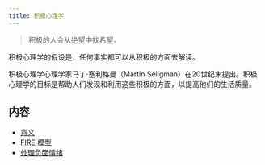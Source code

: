 ```yaml
---
title: 积极心理学
---
```


> 积极的人会从绝望中找希望。

积极心理学的假设是，任何事实都可以从积极的方面去解读。

积极心理学心理学家马丁·塞利格曼（Martin Seligman）在20世纪末提出。积极心理学的目标是帮助人们发现和利用这些积极的方面，以提高他们的生活质量。

## 内容
* [意义](meaning.md)
* [FIRE 模型](fire.md)
* [处理负面情绪](../d/deal-with-negative-emotions.md)
